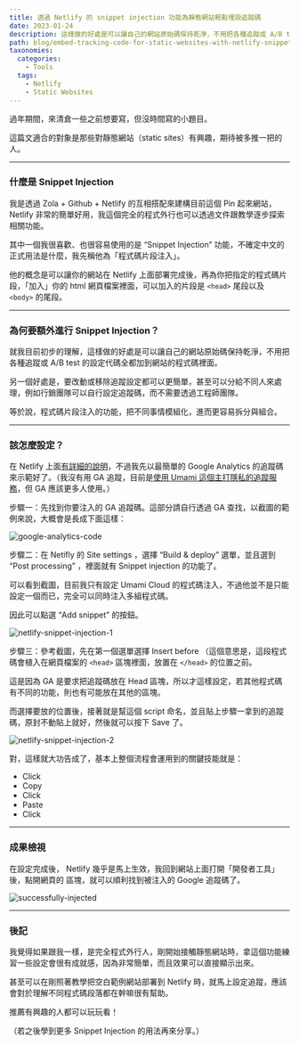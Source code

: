 ```yaml
---
title: 透過 Netlify 的 snippet injection 功能為靜態網站輕鬆埋設追蹤碼
date: 2023-01-24
description: 這樣做的好處是可以讓自己的網站原始碼保持乾淨，不用把各種追蹤或 A/B test 的設定代碼全都加到網站的程式碼裡面。
path: blog/embed-tracking-code-for-static-websites-with-netlify-snippet-injection-feature
taxonomies:
  categories: 
    - Tools
  tags: 
    - Netlify
    - Static Websites
---
```


過年期間，來清倉一些之前想要寫，但沒時間寫的小題目。

這篇文適合的對象是那些對靜態網站（static sites）有興趣，期待被多推一把的人。

<!-- more -->
---

### 什麼是 Snippet Injection

我是透過 Zola \+ Github \+ Netlify 的互相搭配來建構目前這個 Pin 起來網站，Netlify 非常的簡單好用，我這個完全的程式外行也可以透過文件跟教學逐步探索相關功能。

其中一個我很喜歡、也很容易使用的是 “Snippet Injection” 功能，不確定中文的正式用法是什麼，我先稱他為「程式碼片段注入」。

他的概念是可以讓你的網站在 Netlify 上面部署完成後，再為你把指定的程式碼片段，「加入」你的 html 網頁檔案裡面，可以加入的片段是 `<head>` 尾段以及 `<body>` 的尾段。

---

### 為何要額外進行 Snippet Injection？

就我目前初步的理解，這樣做的好處是可以讓自己的網站原始碼保持乾淨，不用把各種追蹤或 A/B test 的設定代碼全都加到網站的程式碼裡面。

另一個好處是，要改動或移除追蹤設定都可以更簡單，甚至可以分給不同人來處理，例如行銷團隊可以自行設定追蹤碼，而不需要透過工程師團隊。

等於說，程式碼片段注入的功能，把不同事情模組化，進而更容易拆分與組合。

---

### 該怎麼設定？

在 Netlify 上面[有詳細的說明](https://docs.netlify.com/site-deploys/post-processing/snippet-injection/)，不過我先以最簡單的 Google Analytics 的追蹤碼來示範好了。（我沒有用 GA 追蹤，目前是[使用 Umami 這個主打隱私的追蹤服務](@/blog/started-using-umami-cloud.md)，但 GA 應該更多人使用。）

步驟一：先找到你要注入的 GA 追蹤碼。這部分請自行透過 GA 查找，以截圖的範例來說，大概會是長成下面這樣：


<img src="https://pinchlime-screenshots.s3.ap-northeast-1.amazonaws.com/google-analytics-code_JeKjzs.webp" loading="lazy" alt="google-analytics-code" align=center />

步驟二：在 Netifly 的 Site settings ，選擇 “Build & deploy” 選單，並且選到 “Post processing” ，裡面就有 Snippet injection 的功能了。

可以看到截圖，目前我只有設定 Umami Cloud 的程式碼注入，不過他並不是只能設定一個而已，完全可以同時注入多組程式碼。

因此可以點選 “Add snippet” 的按鈕。

<img src="https://pinchlime-screenshots.s3.ap-northeast-1.amazonaws.com/netlify-snippet-injection-1_VHYwHh.webp" loading="lazy" alt="netlify-snippet-injection-1" align=center />

步驟三：參考截圖，先在第一個選單選擇 Insert before </head> （這個意思是，這段程式碼會植入在網頁檔案的 `<head>` 區塊裡面，放置在 `</head>` 的位置之前。

這是因為 GA 是要求把追蹤碼放在 Head 區塊，所以才這樣設定，若其他程式碼有不同的功能，則也有可能放在其他的區塊。

而選擇要放的位置後，接著就是幫這個 script 命名，並且貼上步驟一拿到的追蹤碼，原封不動貼上就好，然後就可以按下 Save 了。

<img src="https://pinchlime-screenshots.s3.ap-northeast-1.amazonaws.com/netlify-snippet-injection-2_Kawvpq.webp" loading="lazy" alt="netlify-snippet-injection-2" align=center />

對，這樣就大功告成了，基本上整個流程會運用到的關鍵技能就是：

* Click
* Copy
* Click
* Paste
* Click

---

### 成果檢視

在設定完成後， Netlify 幾乎是馬上生效，我回到網站上面打開「開發者工具」後，點開網頁的 <head> 區塊，就可以順利找到被注入的 Google 追蹤碼了。

<img src="https://pinchlime-screenshots.s3.ap-northeast-1.amazonaws.com/successfully-injected_mYAe6C.webp" loading="lazy" alt="successfully-injected" align=center />

---

### 後記

我覺得如果跟我一樣，是完全程式外行人，剛開始接觸靜態網站時，拿這個功能練習一些設定會很有成就感，因為非常簡單，而且效果可以直接顯示出來。

甚至可以在剛照著教學把空白範例網站部署到 Netlify 時，就馬上設定追蹤，應該會對於理解不同程式碼段落都在幹嘛很有幫助。

推薦有興趣的人都可以玩玩看！

（若之後學到更多 Snippet Injection 的用法再來分享。）